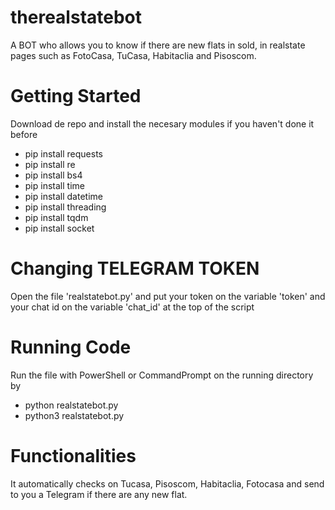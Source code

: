 # therealstatebot
A BOT who allows you to know if there are new flats in sold, in realstate pages such as FotoCasa, TuCasa, Habitaclia and Pisoscom.
# Getting Started
Download de repo and install the necesary modules if you haven't done it before
* pip install requests
* pip install re
* pip install bs4
* pip install time
* pip install datetime
* pip install threading
* pip install tqdm
* pip install socket
# Changing TELEGRAM TOKEN
Open the file 'realstatebot.py' and put your token on the variable 'token' and your chat id on the variable 'chat_id' at the top of the script
# Running Code
Run the file with PowerShell or CommandPrompt on the running directory by
* python realstatebot.py
* python3 realstatebot.py
# Functionalities
It automatically checks on Tucasa, Pisoscom, Habitaclia, Fotocasa and send to you a Telegram if there are any new flat.
